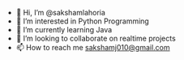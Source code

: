 - 👋 Hi, I’m @sakshamlahoria
- 👀 I’m interested in Python Programming
- 🌱 I’m currently learning Java
- 💞️ I’m looking to collaborate on realtime projects
- 📫 How to reach me sakshamj010@gmail.com

<!---
sakshamlahoria/sakshamlahoria is a ✨ special ✨ repository because its `README.md` (this file) appears on your GitHub profile.
You can click the Preview link to take a look at your changes.
--->
